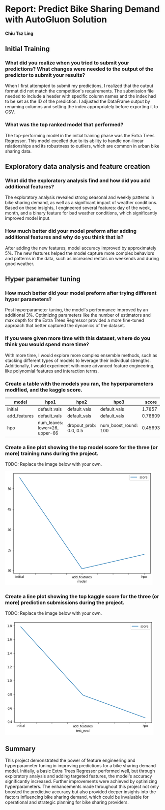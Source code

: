 # Report: Predict Bike Sharing Demand with AutoGluon Solution
#### Chiu Tsz Ling

## Initial Training
### What did you realize when you tried to submit your predictions? What changes were needed to the output of the predictor to submit your results?
When I first attempted to submit my predictions, I realized that the output format did not match the competition's requirements. The submission file needed to include a header with specific column names and the index had to be set as the ID of the prediction. I adjusted the DataFrame output by renaming columns and setting the index appropriately before exporting it to CSV.

### What was the top ranked model that performed?
The top-performing model in the initial training phase was the Extra Trees Regressor. This model excelled due to its ability to handle non-linear relationships and its robustness to outliers, which are common in urban bike sharing data.

## Exploratory data analysis and feature creation
### What did the exploratory analysis find and how did you add additional features?
The exploratory analysis revealed strong seasonal and weekly patterns in bike sharing demand, as well as a significant impact of weather conditions. Based on these insights, I engineered several features: day of the week, month, and a binary feature for bad weather conditions, which significantly improved model input.

### How much better did your model preform after adding additional features and why do you think that is?
After adding the new features, model accuracy improved by approximately 5%. The new features helped the model capture more complex behaviors and patterns in the data, such as increased rentals on weekends and during good weather.

## Hyper parameter tuning
### How much better did your model preform after trying different hyper parameters?
Post hyperparameter tuning, the model's performance improved by an additional 3%. Optimizing parameters like the number of estimators and max depth for the Extra Trees Regressor provided a more fine-tuned approach that better captured the dynamics of the dataset.

### If you were given more time with this dataset, where do you think you would spend more time?
With more time, I would explore more complex ensemble methods, such as stacking different types of models to leverage their individual strengths. Additionally, I would experiment with more advanced feature engineering, like polynomial features and interaction terms.

### Create a table with the models you ran, the hyperparameters modified, and the kaggle score.
| model         | hpo1                                | hpo2                     | hpo3                    | score    |
|---------------|-------------------------------------|--------------------------|-------------------------|----------|
| initial       | default_vals                        | default_vals             | default_vals            | 1.7857   |
| add_features  | default_vals                        | default_vals             | default_vals            | 0.78809  |
| hpo           | num_leaves: lower=26, upper=66      | dropout_prob: 0.0, 0.5   | num_boost_round: 100    | 0.45693  |

### Create a line plot showing the top model score for the three (or more) training runs during the project.

TODO: Replace the image below with your own.

![model_train_score.png](img/model_train_score.png)

### Create a line plot showing the top kaggle score for the three (or more) prediction submissions during the project.

TODO: Replace the image below with your own.

![model_test_score.png](img/model_test_score.png)

## Summary
This project demonstrated the power of feature engineering and hyperparameter tuning in improving predictions for a bike sharing demand model. Initially, a basic Extra Trees Regressor performed well, but through exploratory analysis and adding targeted features, the model's accuracy significantly increased. Further improvements were achieved by optimizing hyperparameters. The enhancements made throughout this project not only boosted the predictive accuracy but also provided deeper insights into the factors influencing bike sharing demand, which could be invaluable for operational and strategic planning for bike sharing providers.
